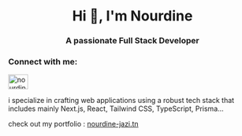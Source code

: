 <h1 align="center">Hi 👋, I'm Nourdine</h1>
<h3 align="center">A passionate Full Stack Developer</h3>

<h3 align="left">Connect with me:</h3>
<p align="left">
<a href="https://linkedin.com/in/nourdine-jazi" target="blank"><img align="center" src="https://raw.githubusercontent.com/rahuldkjain/github-profile-readme-generator/master/src/images/icons/Social/linked-in-alt.svg" alt="nourdine-jazi" height="30" width="40" /></a>
</p>

<p>i specialize in crafting web applications using a robust tech stack that includes mainly Next.js, React, Tailwind CSS, TypeScript, Prisma...

check out my portfolio : <a href="https://www.nourdine-jazi.tn/" target="_blank" rel="noreferrer">nourdine-jazi.tn</a> </p>


